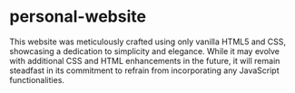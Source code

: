 # personal-website
This website was meticulously crafted using only vanilla HTML5 and CSS, showcasing a dedication to simplicity and elegance. While it may evolve with additional CSS and HTML enhancements in the future, it will remain steadfast in its commitment to refrain from incorporating any JavaScript functionalities.
